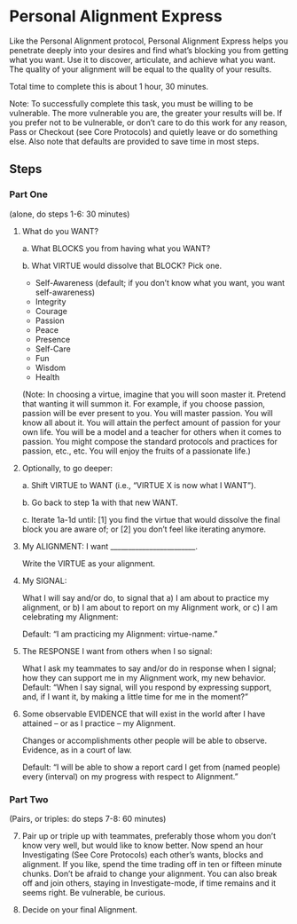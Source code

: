 # Personal Alignment Express

Like the Personal Alignment protocol, Personal Alignment Express helps you penetrate deeply into your desires and find what’s blocking you from getting what you want. Use it to discover, articulate, and achieve what you want. The quality of your alignment will be equal to the quality of your results.

Total time to complete this is about 1 hour, 30 minutes.

Note: To successfully complete this task, you must be willing to be vulnerable. The more vulnerable you are, the greater your results will be. If you prefer not to be vulnerable, or don’t care to do this work for any reason, Pass or Checkout (see Core Protocols) and quietly leave or do something else. Also note that defaults are provided to save time in most steps.

## Steps
### Part One
(alone, do steps 1-6: 30 minutes)
1. What do you WANT?

    a. What BLOCKS you from having what you WANT?
    
    b. What VIRTUE would dissolve that BLOCK? Pick one.
    * Self-Awareness (default; if you don’t know what you want, you want self-awareness)
    * Integrity
    * Courage
    * Passion
    * Peace
    * Presence
    * Self-Care
    * Fun
    * Wisdom
    * Health  
        
    (Note: In choosing a virtue, imagine that you will soon master it. Pretend that wanting it will summon it. For example, if you choose passion, passion will be ever present to you. You will master passion. You will know all about it. You will attain the perfect amount of passion for your own life. You will be a model and a teacher for others when it comes to passion. You might compose the standard protocols and practices for passion, etc., etc. You will enjoy the fruits of a passionate life.)

2. Optionally, to go deeper:

    a. Shift VIRTUE to WANT (i.e., “VIRTUE X is now what I WANT”).
    
    b. Go back to step 1a with that new WANT.
    
    c. Iterate 1a-1d until: \[1\] you find the virtue that would dissolve the final block you are aware of; or \[2\] you don’t feel like iterating anymore.

3. My ALIGNMENT: I want ________________________.

    Write the VIRTUE as your alignment.

4. My SIGNAL:

    What I will say and/or do, to signal that a) I am about to practice my alignment, or b) I am about to report on my Alignment work, or c) I am celebrating my Alignment:

    Default: “I am practicing my Alignment: virtue-name.”

5. The RESPONSE I want from others when I so signal:

    What I ask my teammates to say and/or do in response when I signal; how they can support me in my Alignment work, my new behavior. 
    Default: “When I say signal, will you respond by expressing support, and, if I want it, by making a little time for me in the moment?”

6. Some observable EVIDENCE that will exist in the world after I have attained – or as I practice – my Alignment.

    Changes or accomplishments other people will be able to observe. Evidence, as in a court of law.

    Default: “I will be able to show a report card I get from (named people) every (interval) on my progress with respect to Alignment.”

### Part Two
(Pairs, or triples: do steps 7-8: 60 minutes)

7. Pair up or triple up with teammates, preferably those whom you don’t know very well, but would like to know better. Now spend an hour Investigating (See Core Protocols) each other’s wants, blocks and alignment. If you like, spend the time trading off in ten or fifteen minute chunks. Don’t be afraid to change your alignment. You can also break off and join others, staying in Investigate-mode, if time remains and it seems right. Be vulnerable, be curious.

8. Decide on your final Alignment.
